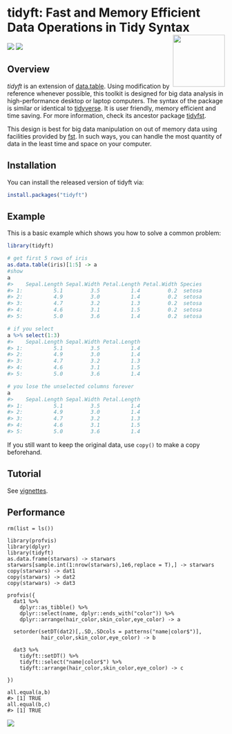 # tidyft: Fast and Memory Efficient Data Operations in Tidy Syntax<img src="man/figures/logo.png" align="right" alt="" width="120" />

<!-- badges: start -->

 [![](https://www.r-pkg.org/badges/version/tidyft?color=black)](https://cran.r-project.org/package=tidyft) [![](http://cranlogs.r-pkg.org/badges/grand-total/tidyft?color=black)](https://cran.r-project.org/package=tidyft)

<!-- badges: end -->

## Overview
*tidyft* is an extension of [data.table](https://github.com/Rdatatable/data.table). Using modification by reference whenever possible, this toolkit is designed for big data analysis in high-performance desktop or laptop computers. The syntax of the package is similar or identical to [tidyverse](https://github.com/tidyverse/tidyverse). It is user friendly, memory efficient and time saving. For more information, check its ancestor package [tidyfst](https://github.com/hope-data-science/tidyfst).

This design is best for big data manipulation on out of memory data using facilities provided by [fst](https://hope-data-science.github.io/tidyft/reference/fst.html). In such ways, you can handle the most quantity of data in the least time and space on your computer.

## Installation

You can install the released version of tidyft via:

``` r
install.packages("tidyft") 
```

## Example

This is a basic example which shows you how to solve a common problem:

``` r
library(tidyft)

# get first 5 rows of iris
as.data.table(iris)[1:5] -> a
#show
a
#>    Sepal.Length Sepal.Width Petal.Length Petal.Width Species
#> 1:          5.1         3.5          1.4         0.2  setosa
#> 2:          4.9         3.0          1.4         0.2  setosa
#> 3:          4.7         3.2          1.3         0.2  setosa
#> 4:          4.6         3.1          1.5         0.2  setosa
#> 5:          5.0         3.6          1.4         0.2  setosa

# if you select
a %>% select(1:3)
#>    Sepal.Length Sepal.Width Petal.Length
#> 1:          5.1         3.5          1.4
#> 2:          4.9         3.0          1.4
#> 3:          4.7         3.2          1.3
#> 4:          4.6         3.1          1.5
#> 5:          5.0         3.6          1.4

# you lose the unselected columns forever
a
#>    Sepal.Length Sepal.Width Petal.Length
#> 1:          5.1         3.5          1.4
#> 2:          4.9         3.0          1.4
#> 3:          4.7         3.2          1.3
#> 4:          4.6         3.1          1.5
#> 5:          5.0         3.6          1.4

```

If you still want to keep the original data, use `copy()` to make a copy beforehand.

## Tutorial

See [vignettes](https://hope-data-science.github.io/tidyft/).

## Performance

```
rm(list = ls())

library(profvis)
library(dplyr)
library(tidyft)
as.data.frame(starwars) -> starwars
starwars[sample.int(1:nrow(starwars),1e6,replace = T),] -> starwars
copy(starwars) -> dat1
copy(starwars) -> dat2
copy(starwars) -> dat3

profvis({
  dat1 %>%
    dplyr::as_tibble() %>%
    dplyr::select(name, dplyr::ends_with("color")) %>%
    dplyr::arrange(hair_color,skin_color,eye_color) -> a

  setorder(setDT(dat2)[,.SD,.SDcols = patterns("name|color$")],
           hair_color,skin_color,eye_color) -> b

  dat3 %>%
    tidyft::setDT() %>%
    tidyft::select("name|color$") %>%
    tidyft::arrange(hair_color,skin_color,eye_color) -> c

})

all.equal(a,b)
#> [1] TRUE
all.equal(b,c)
#> [1] TRUE

```

![](performance.png)
